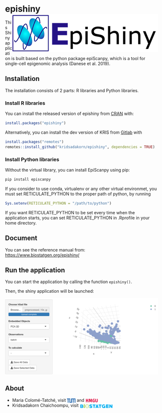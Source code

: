 
<!-- README.md is generated from README.Rmd. Please edit that file -->

# epishiny <img src="man/figures/epishiny_logo.png" align="right" />

<!-- badges: start -->

<!-- badges: end -->

This Shiny application is built based on the python package epiScanpy,
which is a tool for single-cell epigenomic analysis (Danese et
al. 2019).

## Installation

The installation consists of 2 parts: R libraries and Python libraries.

### Install R libraries

You can install the released version of epishiny from
[CRAN](https://CRAN.R-project.org) with:

``` r
install.packages("epishiny")
```

Alternatively, you can install the dev version of KRIS from
[Gitlab](https://github.com/kridsadakorn/epishiny) with

``` r
install.packages("remotes")
remotes::install_github("kridsadakorn/epishiny", dependencies = TRUE)
```

### Install Python libraries

Without the virtual library, you can install EpiScanpy using pip:

``` bash
pip install episcanpy
```

If you consider to use conda, virtualenv or any other virtual
environmet, you must set RETICULATE\_PYTHON to the proper path of
python, by running

``` r
Sys.setenv(RETICULATE_PYTHON = "/path/to/python")
```

If you want RETICULATE\_PYTHON to be set every time when the application
starts, you can set RETICULATE\_PYTHON in .Rprofile in your home
directory.

## Document

You can see the reference manual from:
<https://www.biostatgen.org/epishiny/>

## Run the application

You can start the application by calling the function `epishiny()`.

Then, the shiny application will be launched:

![preview](man/figures/README-fig-1.png)

## About

  - Maria Colomé-Tatché, visit
    <a href="https://www.professoren.tum.de/en/tum-junior-fellows/c/maria-colome-tatche" border=0 style="border:0; text-decoration:none; outline:none"><img width="28px" src="man/figures/tum_logo.png" align="center" /></a>
    and
    <a href="https://www.helmholtz-muenchen.de/icb/institute/staff/staff/ma/4876/index.html" border=0 style="border:0; text-decoration:none; outline:none"><img width="42px" src="man/figures/hmgu_logo.png" align="center" /></a><br />
  - Kridsadakorn Chaichoompu, visit
    <a href="https://www.biostatgen.org/" border=0 style="border:0; text-decoration:none; outline:none"><img width="110px" src="man/figures/biostatgen_logo.png" align="center" /></a><br />

